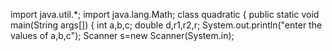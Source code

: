 import java.util.*;
import java.lang.Math;
class quadratic
{
public static void main(String args[])
{
 int a,b,c; double d,r1,r2,r;
 System.out.println("enter the values of a,b,c");
 Scanner s=new Scanner(System.in);
